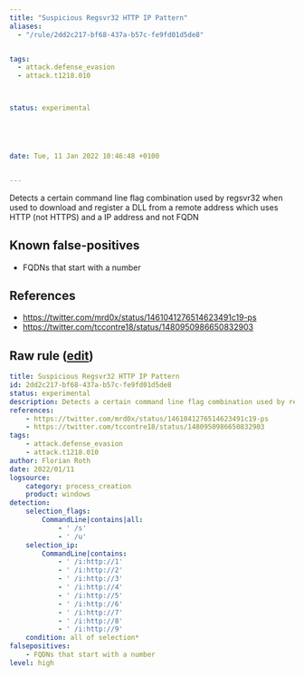 ```yaml
---
title: "Suspicious Regsvr32 HTTP IP Pattern"
aliases:
  - "/rule/2dd2c217-bf68-437a-b57c-fe9fd01d5de8"


tags:
  - attack.defense_evasion
  - attack.t1218.010



status: experimental





date: Tue, 11 Jan 2022 10:46:48 +0100


---
```


Detects a certain command line flag combination used by regsvr32 when used to download and register a DLL from a remote address which uses HTTP (not HTTPS) and a IP address and not FQDN

<!--more-->


## Known false-positives

* FQDNs that start with a number



## References

* https://twitter.com/mrd0x/status/1461041276514623491c19-ps
* https://twitter.com/tccontre18/status/1480950986650832903


## Raw rule ([edit](https://github.com/SigmaHQ/sigma/edit/master/rules/windows/process_creation/proc_creation_win_susp_regsvr32_http_pattern.yml))
```yaml
title: Suspicious Regsvr32 HTTP IP Pattern
id: 2dd2c217-bf68-437a-b57c-fe9fd01d5de8
status: experimental
description: Detects a certain command line flag combination used by regsvr32 when used to download and register a DLL from a remote address which uses HTTP (not HTTPS) and a IP address and not FQDN
references:
    - https://twitter.com/mrd0x/status/1461041276514623491c19-ps
    - https://twitter.com/tccontre18/status/1480950986650832903
tags:
    - attack.defense_evasion
    - attack.t1218.010
author: Florian Roth
date: 2022/01/11
logsource:
    category: process_creation
    product: windows
detection:
    selection_flags:
        CommandLine|contains|all: 
            - ' /s'
            - ' /u'
    selection_ip:
        CommandLine|contains:
            - ' /i:http://1'
            - ' /i:http://2'
            - ' /i:http://3'
            - ' /i:http://4'
            - ' /i:http://5'
            - ' /i:http://6'
            - ' /i:http://7'
            - ' /i:http://8'
            - ' /i:http://9'
    condition: all of selection*
falsepositives:
    - FQDNs that start with a number
level: high
```
